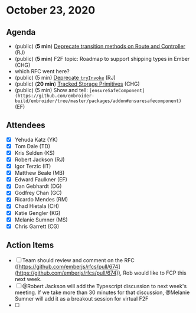 # October 23, 2020

## Agenda

- (public) (**5 min**) [Deprecate transition methods on Route and Controller](https://github.com/emberjs/rfcs/pull/674) (RJ)
- (public) (**5 min**) F2F topic: Roadmap to support shipping types in Ember (CHG)
- which RFC went here?
- (public) (5 min) [Deprecate `tryInvoke`](https://github.com/emberjs/rfcs/pull/673) (RJ)
- (public) (**20 min**) [Tracked Storage Primitives](https://github.com/emberjs/rfcs/pull/669) (CHG)
- (public) (5 min) Show and tell: `[ensureSafeComponent](https://github.com/embroider-build/embroider/tree/master/packages/addon#ensuresafecomponent)` (EF)

## Attendees

- [x]  Yehuda Katz (YK)
- [x]  Tom Dale (TD)
- [x]  Kris Selden (KS)
- [x]  Robert Jackson (RJ)
- [x]  Igor Terzic (IT)
- [x]  Matthew Beale (MB)
- [x]  Edward Faulkner (EF)
- [x]  Dan Gebhardt (DG)
- [x]  Godfrey Chan (GC)
- [x]  Ricardo Mendes (RM)
- [x]  Chad Hietala (CH)
- [x]  Katie Gengler (KG)
- [x]  Melanie Sumner (MS)
- [x]  Chris Garrett (CG)

## Action Items

- [ ]  Team should review and comment on the RFC ([https://github.com/emberjs/rfcs/pull/674](https://github.com/emberjs/rfcs/pull/674)), Rob would like to FCP this next week.
- [ ]  @Robert Jackson will add the Typescript discussion to next week's meeting. If we take more than 30 minutes for that discussion, @Melanie Sumner will add it as a breakout session for virtual F2F
- [ ]